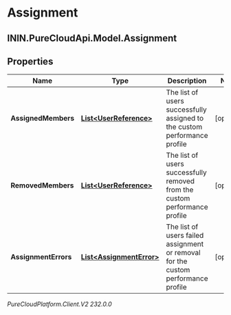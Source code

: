 # Assignment

## ININ.PureCloudApi.Model.Assignment

## Properties

|Name | Type | Description | Notes|
|------------ | ------------- | ------------- | -------------|
| **AssignedMembers** | [**List&lt;UserReference&gt;**](UserReference) | The list of users successfully assigned to the custom performance profile | [optional] |
| **RemovedMembers** | [**List&lt;UserReference&gt;**](UserReference) | The list of users successfully removed from the custom performance profile | [optional] |
| **AssignmentErrors** | [**List&lt;AssignmentError&gt;**](AssignmentError) | The list of users failed assignment or removal for the custom performance profile | [optional] |



_PureCloudPlatform.Client.V2 232.0.0_
